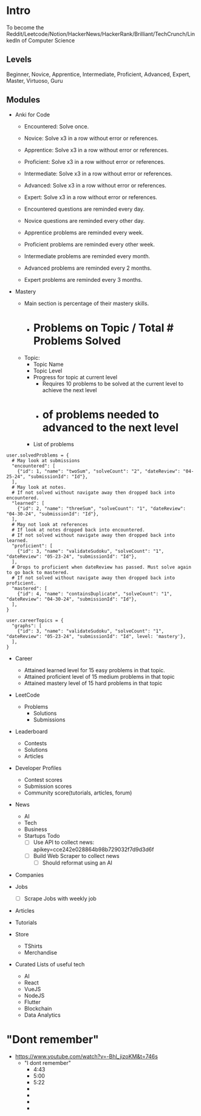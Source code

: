 # Intro

To become the Reddit/Leetcode/Notion/HackerNews/HackerRank/Brilliant/TechCrunch/LinkedIn of Computer Science

## Levels

Beginner, Novice, Apprentice, Intermediate, Proficient, Advanced, Expert, Master, Virtuoso, Guru

## Modules

- Anki for Code

  - Encountered: Solve once.
  - Novice: Solve x3 in a row without error or references.
  - Apprentice: Solve x3 in a row without error or references.
  - Proficient: Solve x3 in a row without error or references.
  - Intermediate: Solve x3 in a row without error or references.
  - Advanced: Solve x3 in a row without error or references.
  - Expert: Solve x3 in a row without error or references.

  - Encountered questions are reminded every day.
  - Novice questions are reminded every other day.
  - Apprentice problems are reminded every week.
  - Proficient problems are reminded every other week.
  - Intermediate problems are reminded every month.
  - Advanced problems are reminded every 2 months.
  - Expert problems are reminded every 3 months.

- Mastery
  - Main section is percentage of their mastery skills.
    - # Problems on Topic / Total # Problems Solved
  - Topic:
    - Topic Name
    - Topic Level
    - Progress for topic at current level
      - Requires 10 problems to be solved at the current level to achieve the next level
      - # of problems needed to advanced to the next level
    - List of problems

```
user.solvedProblems = {
  # May look at submissions
  "encountered": [
    {"id": 1, "name": "twoSum", "solveCount": "2", "dateReview": "04-25-24", "submissionId": "Id"},
  ],
  # May look at notes.
  # If not solved without navigate away then dropped back into encountered.
  "learned": [
    {"id": 2, "name": "threeSum", "solveCount": "1", "dateReview": "04-30-24", "submissionId": "Id"},
  ],
  # May not look at references
  # If look at notes dropped back into encountered.
  # If not solved without navigate away then dropped back into learned.
  "proficient": [
    {"id": 3, "name": "validateSudoku", "solveCount": "1", "dateReview": "05-23-24", "submissionId": "Id"},
  ],
  # Drops to proficient when dateReview has passed. Must solve again to go back to mastered.
  # If not solved without navigate away then dropped back into proficient.
  "mastered": [
    {"id": 4, "name": "containsDuplicate", "solveCount": "1", "dateReview": "04-30-24", "submissionId": "Id"},
  ],
}

user.careerTopics = {
  "graphs": [
    {"id": 3, "name": "validateSudoku", "solveCount": "1", "dateReview": "05-23-24", "submissionId": "Id", level: 'mastery'},
  ],
}
```

- Career

  - Attained learned level for 15 easy problems in that topic.
  - Attained proficient level of 15 medium problems in that topic
  - Attained mastery level of 15 hard problems in that topic

- LeetCode

  - Problems
    - Solutions
    - Submissions

- Leaderboard

  - Contests
  - Solutions
  - Articles

- Developer Profiles

  - Contest scores
  - Submission scores
  - Community score(tutorials, articles, forum)

- News

  - AI
  - Tech
  - Business
  - Startups
    Todo
    - [ ] Use API to collect news: apikey=cce242e028864b98b729032f7d9d3d6f
    - [ ] Build Web Scraper to collect news
      - [ ] Should reformat using an AI

- Companies
- Jobs

  - [ ] Scrape Jobs with weekly job

- Articles
- Tutorials
- Store

  - TShirts
  - Merchandise

- Curated Lists of useful tech
  - AI
  - React
  - VueJS
  - NodeJS
  - Flutter
  - Blockchain
  - Data Analytics

# "Dont remember"

- https://www.youtube.com/watch?v=-Bhl_jizoKM&t=746s
  - "I dont remember"
    - 4:43
    - 5:00
    - 5:22
    -
    -
    -
    -
